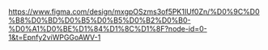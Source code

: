 https://www.figma.com/design/mxgpOSzms3of5PK1IUf0Zn/%D0%9C%D0%B8%D0%BD%D0%B5%D0%B5%D0%B2%D0%B0-%D0%A1%D0%BE%D1%84%D1%8C%D1%8F?node-id=0-1&t=Epnfy2viWPGGoAWV-1
